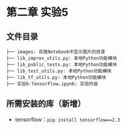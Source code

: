 # 第二章 实验5
## 文件目录
``` 
├── images: 存放Notebook中显示图片的目录
├── lib_improv_utils.py: 本地Python功能模块
├── lib_public_tests.py: 本地Python功能模块
├── lib_test_utils.py: 本地Python功能模块 
├── lib_tf_utils.py: 本地Python功能模块
├── 实验6-TensorFlow.ipynb: 实验内容
```

## 所需安装的库（新增）
- tensorflow：`pip install tensorflow==2.3`